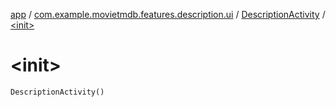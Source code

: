 [app](../../index.md) / [com.example.movietmdb.features.description.ui](../index.md) / [DescriptionActivity](index.md) / [&lt;init&gt;](./-init-.md)

# &lt;init&gt;

`DescriptionActivity()`